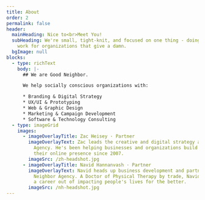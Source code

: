 ```yaml
---
title: About
order: 2
permalink: false
header:
  mainHeading: Nice to<br>Meet You!
  subHeading: We're small, tight-knit, and focused on one thing - doing amazing
    work for organizations that give a damn.
  bgImage: null
blocks:
  - type: richText
    body: |-
      ## We are Good Neighbor.

      We help socially conscious organizations with:

      * Branding & Digital Strategy
      * UX/UI & Prototyping
      * Web & Graphic Design
      * Marketing & Campaign Development
      * Software & Technology Consulting
  - type: imageGrid
    images:
      - imageOverlayTitle: Zac Heisey · Partner
        imageOverlayText: Zac leads the creative and digital strategy at Good Neighbor
          Agency. He's been helping businesses and organizations build and grow
          their online presence since 2007.
        imageSrc: /zh-headshot.jpg
      - imageOverlayTitle: Navid Hannanvash · Partner
        imageOverlayText: Navid heads up business development and partnerships at Good
          Neighbor Agency. A Doctor of Physical Therapy by trade, Navid has made
          a career out of impacting people's lives for the better.
        imageSrc: /nh-headshot.jpg
---
```

